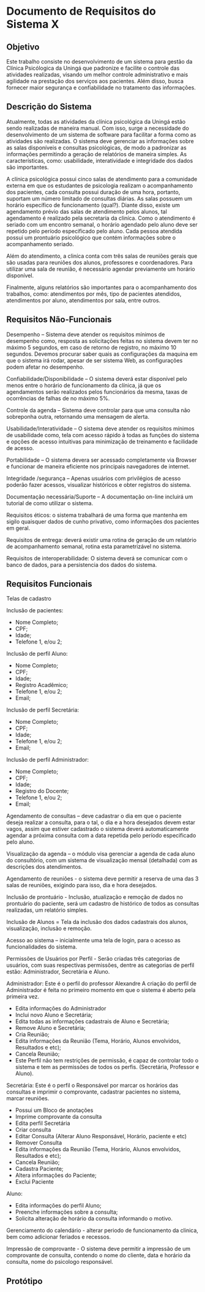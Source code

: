 # Documento de Requisitos do Sistema X

## Objetivo

Este trabalho consiste no desenvolvimento de um sistema para gestão da Clínica Psicólogica da Uningá que padronize e facilite o controle das atividades realizadas, visando um melhor controle administrativo e mais agilidade na prestação dos serviços aos pacientes. Além disso, busca fornecer maior segurança e confiabilidade no tratamento das informações.

## Descrição do Sistema

Atualmente, todas as atividades da clínica psicológica da Uningá estão sendo realizadas de maneira manual. Com isso, surge a necessidade do desenvolvimento de um sistema de software para facilitar a forma como as atividades são realizadas. O sistema deve gerenciar as informações sobre as salas disponíveis e consultas psicológicas, de modo a padronizar as informações permitindo a geração de relatórios de maneira simples. As características, como: usabilidade, interatividade e integridade dos dados são importantes.

A clínica psicológica possui cinco salas de atendimento para a comunidade externa em que os estudantes de psicologia realizam o acompanhamento dos pacientes, cada consulta possui duração de uma hora, portanto, suportam um número limitado de consultas diárias. As salas possuem um horário específico de funcionamento (qual?). Diante disso, existe um agendamento prévio das salas de atendimento pelos alunos, tal agendamento é realizado pela secretaria da cliníca. Como o atendimento é seriado com um encontro semanal, o horário agendado pelo aluno deve ser repetido pelo período especificado pelo aluno. Cada pessoa atendida possui um prontuário psicológico que contém informações sobre o acompanhamento seriado.

Além do atendimento, a cliníca conta com três salas de reuniões gerais que são usadas para reuniões dos alunos, professores e coordenadores. Para utilizar uma sala de reunião, é necessário agendar previamente um horário disponível.

Finalmente, alguns relatórios são importantes para o acompanhamento dos trabalhos, como: atendimentos por mês, tipo de pacientes atendidos, atendimentos por aluno, atendimentos por sala, entre outros.


## Requisitos Não-Funcionais

Desempenho – Sistema deve atender os requisitos mínimos de desempenho como, resposta as solicitações feitas no sistema devem ter no máximo 5 segundos, em caso de retorno de registro, no máximo 10 segundos. Devemos procurar saber quais as configurações da maquina em que o sistema irá rodar, apesar de ser sistema Web, as configurações podem afetar no desempenho.

Confiabilidade/Disponibilidade – O sistema deverá estar disponível pelo menos entre o horário de funcionamento da clínica, já que os agendamentos serão realizados pelos funcionários da mesma, taxas de ocorrências de falhas de no máximo 5%.

Controle da agenda – Sistema deve controlar para que uma consulta não sobreponha outra, retornando uma mensagem de alerta.

Usabilidade/Interatividade – O sistema deve atender os requisitos mínimos de usabilidade como, tela com acesso rápido à todas as funções do sistema e opções de acesso intuitivas para minimização de treinamento e facilidade de acesso.

Portabilidade – O sistema devera ser acessado completamente via Browser e funcionar de maneira eficiente nos principais navegadores de internet.

Integridade /segurança – Apenas usuários com privilégios de acesso poderão fazer acessos, visualizar históricos e obter registros do sistema.

Documentação necessária/Suporte – A documentação on-line incluirá um tutorial de como utilizar o sistema.

Requisitos éticos: o sistema trabalhará de uma forma que mantenha em sigilo quaisquer dados de cunho privativo, como informações dos pacientes em geral.

Requisitos de entrega: deverá existir uma rotina de geração de um relatório de acompanhamento semanal, rotina esta parametrizável no sistema.

Requisitos de interoperabilidade: O sistema deverá se comunicar com o banco de dados, para a persistencia dos dados do sistema.

## Requisitos Funcionais
Telas de cadastro

Inclusão de pacientes:
- Nome Completo;
- CPF;
- Idade;
- Telefone 1, e/ou 2;

Inclusão de perfil Aluno:
- Nome Completo;
- CPF;
- Idade;
- Registro Acadêmico;
- Telefone 1, e/ou 2;
- Email;

Inclusão de perfil Secretária:
- Nome Completo;
- CPF;
- Idade;
- Telefone 1, e/ou 2;
- Email;

Inclusão de perfil Administrador:
- Nome Completo;
- CPF;
- Idade;
- Registro do Docente;
- Telefone 1, e/ou 2;
- Email;

Agendamento de consultas – deve cadastrar o dia em que o paciente deseja realizar a consulta, para o tal, o dia e a hora desejados devem estar vagos, assim que estiver cadastrado o sistema deverá automaticamente agendar a próxima consulta com a data repetida pelo período especificado pelo aluno.

Visualização da agenda – o módulo visa gerenciar a agenda de cada aluno do consultório, com um sistema de visualização mensal (detalhada) com as descrições dos atendimentos.

Agendamento de reuniões - o sistema deve permitir a reserva de uma das 3 salas de reuniões, exigindo para isso, dia e hora desejados. 

Inclusão de prontuário -  Inclusão, atualização e remoção de dados no prontuário do paciente, será um cadastro de histórico de todos as consultas realizadas, um relatório simples.

Inclusão de Alunos = Tela da inclusão dos dados cadastrais dos alunos, visualização, inclusão e remoção.

Acesso ao sistema – inicialmente uma tela de login, para o acesso as funcionalidades do sistema.


Permissões de Usuários por Perfil - Serão criadas três categorias de usuários, com suas respectivas permissões, dentre as categorias de perfil estão: Administrador, Secretária e Aluno.

Administrador: Este é o perfil do professor Alexandre
A criação do perfil de Administrador é feita no primeiro momento em que o sistema é aberto pela primeira vez.
- Edita informações do Administrador 
- Inclui novo Aluno e Secretária;
- Edita todas as informações cadastrais de Aluno e Secretária;
- Remove Aluno e Secretária;
- Cria Reunião;
- Edita informações da Reunião (Tema, Horário, Alunos envolvidos, Resultados e etc);
- Cancela Reunião;
- Este Perfil não tem restrições de permissão, é capaz de controlar todo o sistema e tem as permissões de todos os perfis. (Secretária, Professor e Aluno).

Secretária: Este é o perfil o Responsável por marcar os horários das consultas e imprimir o comprovante, cadastrar pacientes no sistema, marcar reuniões.
- Possui um Bloco de anotações
- Imprime comprovante da consulta
- Edita perfil Secretária
- Criar consulta
- Editar Consulta (Alterar Aluno Responsável, Horário, paciente e etc)
- Remover Consulta
- Edita informações da Reunião (Tema, Horário, Alunos envolvidos, Resultados e etc);
- Cancela Reunião;
- Cadastra Paciente;
- Altera informações do Paciente;
- Exclui Paciente

Aluno: 
- Edita informações do perfil Aluno;
- Preenche informações sobre a consulta;
- Solicita alteração de horário da consulta informando o motivo.


Gerenciamento do calendário - alterar periodo de funcionamento da clinica, bem como adicionar feriados e recessos.

Impressão de comprovante - O sistema deve permitir a impressão de um comprovante de consulta, contendo o nome do
cliente, data e horário da consulta, nome do psicologo responsável.



## Protótipo
